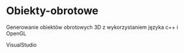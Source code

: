 # Obiekty-obrotowe
Generowanie obiektów obrotowych 3D z wykorzystaniem języka c++ i OpenGL

VisualStudio
